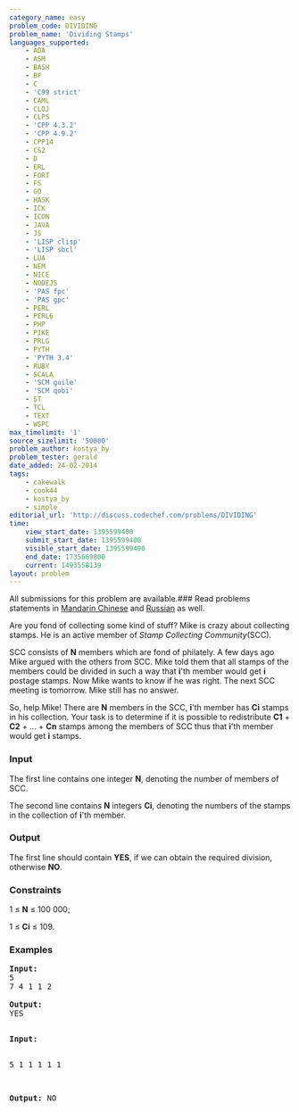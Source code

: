 ```yaml
---
category_name: easy
problem_code: DIVIDING
problem_name: 'Dividing Stamps'
languages_supported:
    - ADA
    - ASM
    - BASH
    - BF
    - C
    - 'C99 strict'
    - CAML
    - CLOJ
    - CLPS
    - 'CPP 4.3.2'
    - 'CPP 4.9.2'
    - CPP14
    - CS2
    - D
    - ERL
    - FORT
    - FS
    - GO
    - HASK
    - ICK
    - ICON
    - JAVA
    - JS
    - 'LISP clisp'
    - 'LISP sbcl'
    - LUA
    - NEM
    - NICE
    - NODEJS
    - 'PAS fpc'
    - 'PAS gpc'
    - PERL
    - PERL6
    - PHP
    - PIKE
    - PRLG
    - PYTH
    - 'PYTH 3.4'
    - RUBY
    - SCALA
    - 'SCM guile'
    - 'SCM qobi'
    - ST
    - TCL
    - TEXT
    - WSPC
max_timelimit: '1'
source_sizelimit: '50000'
problem_author: kostya_by
problem_tester: gerald
date_added: 24-02-2014
tags:
    - cakewalk
    - cook44
    - kostya_by
    - simple
editorial_url: 'http://discuss.codechef.com/problems/DIVIDING'
time:
    view_start_date: 1395599400
    submit_start_date: 1395599400
    visible_start_date: 1395599400
    end_date: 1735669800
    current: 1493558139
layout: problem
---
```

All submissions for this problem are available.###  Read problems statements in [Mandarin Chinese](http://www.codechef.com/download/translated/DIVIDING/mandarin/DIVIDING.pdf) and [Russian](http://www.codechef.com/download/translated/DIVIDING/russian/DIVIDING.pdf) as well.

Are you fond of collecting some kind of stuff? Mike is crazy about collecting stamps. He is an active member of _Stamp Collecting Сommunity_(SCC).

SCC consists of **N** members which are fond of philately. A few days ago Mike argued with the others from SCC. Mike told them that all stamps of the members could be divided in such a way that **i**'th member would get **i** postage stamps. Now Mike wants to know if he was right. The next SCC meeting is tomorrow. Mike still has no answer.

So, help Mike! There are **N** members in the SCC, **i**'th member has **Ci** stamps in his collection. Your task is to determine if it is possible to redistribute **C1** + **C2** + ... + **Cn** stamps among the members of SCC thus that **i**'th member would get **i** stamps.

### Input

The first line contains one integer **N**, denoting the number of members of SCC.

The second line contains **N** integers **Ci**, denoting the numbers of the stamps in the collection of **i**'th member.

### Output

The first line should contain **YES**, if we can obtain the required division, otherwise **NO**.

### Constraints

1 ≤ **N** ≤ 100 000;

1 ≤ **Ci** ≤ 109.

### Examples

<pre><b>Input:</b>
5
7 4 1 1 2

<b>Output:</b>
YES

</pre><pre><b>Input:</b>
5
1 1 1 1 1

<b>Output:</b>
NO

</pre>